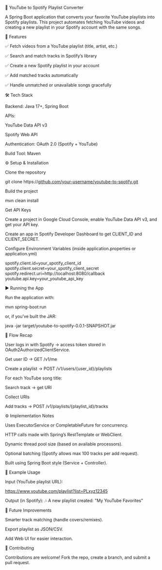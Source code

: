 🎵 YouTube to Spotify Playlist Converter

A Spring Boot application that converts your favorite YouTube playlists into Spotify playlists.
This project automates fetching YouTube videos and creating a new playlist in your Spotify account with the same songs.

🚀 Features

✅ Fetch videos from a YouTube playlist (title, artist, etc.)

✅ Search and match tracks in Spotify’s library

✅ Create a new Spotify playlist in your account

✅ Add matched tracks automatically

✅ Handle unmatched or unavailable songs gracefully

🛠️ Tech Stack

Backend: Java 17+, Spring Boot

APIs:

YouTube Data API v3

Spotify Web API

Authentication: OAuth 2.0 (Spotify + YouTube)

Build Tool: Maven

⚙️ Setup & Installation

Clone the repository

git clone https://[github.com/your-username/youtube-to-spotify.git](https://github.com/Pravinkumar295/YoutubeToSpotify)


Build the project

mvn clean install


Get API Keys

Create a project in Google Cloud Console, enable YouTube Data API v3, and get your API key.

Create an app in Spotify Developer Dashboard to get CLIENT_ID and CLIENT_SECRET.

Configure Environment Variables (inside application.properties or application.yml)

spotify.client.id=your_spotify_client_id
spotify.client.secret=your_spotify_client_secret
spotify.redirect.uri=http://localhost:8080/callback
youtube.api.key=your_youtube_api_key

▶️ Running the App

Run the application with:

mvn spring-boot:run


or, if you’ve built the JAR:

java -jar target/youtube-to-spotify-0.0.1-SNAPSHOT.jar

🔄 Flow Recap

User logs in with Spotify → access token stored in OAuth2AuthorizedClientService.

Get user ID → GET /v1/me

Create a playlist → POST /v1/users/{user_id}/playlists

For each YouTube song title:

Search track → get URI

Collect URIs

Add tracks → POST /v1/playlists/{playlist_id}/tracks

⚙️ Implementation Notes

Uses ExecutorService or CompletableFuture for concurrency.

HTTP calls made with Spring’s RestTemplate or WebClient.

Dynamic thread pool size (based on available processors).

Optional batching (Spotify allows max 100 tracks per add request).

Built using Spring Boot style (Service + Controller).

📌 Example Usage

Input (YouTube playlist URL):

https://www.youtube.com/playlist?list=PLxyz12345


Output (in Spotify):
🎶 A new playlist created: "My YouTube Favorites"

🧩 Future Improvements

Smarter track matching (handle covers/remixes).

Export playlist as JSON/CSV.

Add Web UI for easier interaction.

🤝 Contributing

Contributions are welcome! Fork the repo, create a branch, and submit a pull request.
